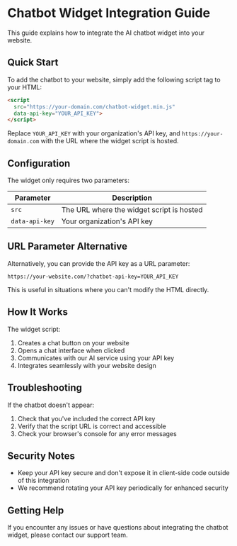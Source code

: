 # Chatbot Widget Integration Guide

This guide explains how to integrate the AI chatbot widget into your website.

## Quick Start

To add the chatbot to your website, simply add the following script tag to your HTML:

```html
<script 
  src="https://your-domain.com/chatbot-widget.min.js" 
  data-api-key="YOUR_API_KEY">
</script>
```

Replace `YOUR_API_KEY` with your organization's API key, and `https://your-domain.com` with the URL where the widget script is hosted.

## Configuration

The widget only requires two parameters:

| Parameter | Description |
|-----------|-------------|
| `src` | The URL where the widget script is hosted |
| `data-api-key` | Your organization's API key |

## URL Parameter Alternative

Alternatively, you can provide the API key as a URL parameter:

```
https://your-website.com/?chatbot-api-key=YOUR_API_KEY
```

This is useful in situations where you can't modify the HTML directly.

## How It Works

The widget script:
1. Creates a chat button on your website
2. Opens a chat interface when clicked
3. Communicates with our AI service using your API key
4. Integrates seamlessly with your website design

## Troubleshooting

If the chatbot doesn't appear:

1. Check that you've included the correct API key
2. Verify that the script URL is correct and accessible
3. Check your browser's console for any error messages

## Security Notes

- Keep your API key secure and don't expose it in client-side code outside of this integration
- We recommend rotating your API key periodically for enhanced security

## Getting Help

If you encounter any issues or have questions about integrating the chatbot widget, please contact our support team. 